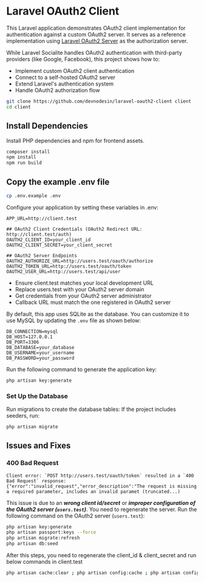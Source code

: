 # Laravel OAuth2 Client

This Laravel application demonstrates OAuth2 client implementation for authentication against a custom OAuth2 server. It serves as a reference implementation using [Laravel OAuth2 Server](https://github.com/devnodesin/laravel-oauth2-server) as the authorization server.

While Laravel Socialite handles OAuth2 authentication with third-party providers (like Google, Facebook), this project shows how to:

- Implement custom OAuth2 client authentication
- Connect to a self-hosted OAuth2 server
- Extend Laravel's authentication system
- Handle OAuth2 authorization flow

```bash
git clone https://github.com/devnodesin/laravel-oauth2-client client
cd client
```

## Install Dependencies

Install PHP dependencies and npm for frontend assets.

```bash
composer install
npm install
npm run build
```

## Copy the example .env file

```bash
cp .env.example .env
```

Configure your application by setting these variables in .env:

```env
APP_URL=http://client.test

## OAuth2 Client Credentials (OAuth2 Redirect URL: http://client.test/auth)
OAUTH2_CLIENT_ID=your_client_id
OAUTH2_CLIENT_SECRET=your_client_secret

## OAuth2 Server Endpoints
OAUTH2_AUTHORIZE_URL=http://users.test/oauth/authorize
OAUTH2_TOKEN_URL=http://users.test/oauth/token
OAUTH2_USER_URL=http://users.test/api/user
```

- Ensure client.test matches your local development URL
- Replace users.test with your OAuth2 server domain
- Get credentials from your OAuth2 server administrator
- Callback URL must match the one registered in OAuth2 server

By default, this app uses SQLite as the database. You can customize it to use MySQL by updating the `.env` file as shown below:

```env
DB_CONNECTION=mysql
DB_HOST=127.0.0.1
DB_PORT=3306
DB_DATABASE=your_database
DB_USERNAME=your_username
DB_PASSWORD=your_password
```

Run the following command to generate the application key:

```bash
php artisan key:generate
```

### Set Up the Database

Run migrations to create the database tables: If the project includes seeders, run:

```bash
php artisan migrate
```

## Issues and Fixes

### 400 Bad Request

```
Client error: `POST http://users.test/oauth/token` resulted in a `400 Bad Request` response: {"error":"invalid_request","error_description":"The request is missing a required parameter, includes an invalid paramet (truncated...) 
```

This issue is due to an ***wrong client id/secret*** or  ***improper configuration of the OAuth2 server (`users.test`)***. You need to regenerate the server. Run the following command on the OAuth2 server (`users.test`):

```bash
php artisan key:generate
php artisan passport:keys --force
php artisan migrate:refresh
php artisan db:seed
```

After this steps, you need to regenerate the client_id & client_secret and run below commands in client.test

```bash
php artisan cache:clear ; php artisan config:cache ; php artisan config:cache
```
